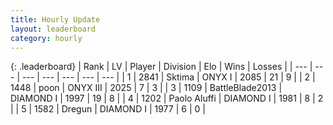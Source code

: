 ```yaml
---
title: Hourly Update
layout: leaderboard
category: hourly
---
```


{: .leaderboard}
| Rank | LV | Player | Division | Elo | Wins | Losses |
| --- | --- | --- | --- | --- | --- | --- |
| <span data-change="0">1</span> | 2841 | <span title="ID: 353063">Sktima</span> | ONYX I | <span data-change="0">2085</span> | <span data-change="0">21</span> | <span data-change="0">9</span> |
| <span data-change="0">2</span> | 1448 | <span title="ID: 540690">poon</span> | ONYX III | <span data-change="6">2025</span> | <span data-change="2">7</span> | <span data-change="1">3</span> |
| <span data-change="0">3</span> | 1109 | <span title="ID: 12051">BattleBlade2013</span> | DIAMOND I | <span data-change="0">1997</span> | <span data-change="0">19</span> | <span data-change="0">8</span> |
| <span data-change="0">4</span> | 1202 | <span title="ID: 512212">Paolo Aluffi</span> | DIAMOND I | <span data-change="0">1981</span> | <span data-change="0">8</span> | <span data-change="0">2</span> |
| <span data-change="0">5</span> | 1582 | <span title="ID: 337810">Dregun</span> | DIAMOND I | <span data-change="0">1977</span> | <span data-change="0">6</span> | <span data-change="0">0</span> |